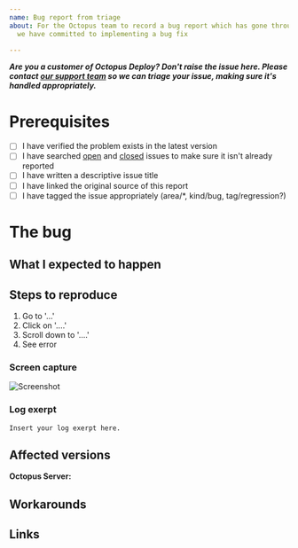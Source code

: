 ```yaml
---
name: Bug report from triage
about: For the Octopus team to record a bug report which has gone through triage and
  we have committed to implementing a bug fix

---
```


**_Are you a customer of Octopus Deploy? Don't raise the issue here. Please contact [our support team](https://octopus.com/support) so we can triage your issue, making sure it's handled appropriately._**

# Prerequisites

- [ ] I have verified the problem exists in the latest version
- [ ] I have searched [open](https://github.com/OctopusDeploy/Issues/issues) and [closed](https://github.com/OctopusDeploy/Issues/issues?utf8=%E2%9C%93&q=is%3Aissue+is%3Aclosed) issues to make sure it isn't already reported
- [ ] I have written a descriptive issue title
- [ ] I have linked the original source of this report
- [ ] I have tagged the issue appropriately (area/*, kind/bug, tag/regression?)

# The bug

<!-- A clear and concise description of what the bug is. e.g. Azure script steps fail with the following error message when the step is executed on an external worker: `The term 'Set-AzureRmEnvironment' is not recognized.` -->

## What I expected to happen

<!-- What would you like to happen instead of this? e.g. Azure script steps should work regardless of where they are executed. -->

## Steps to reproduce

1. Go to '...'
2. Click on '....'
3. Scroll down to '....'
4. See error

### Screen capture

<!-- If applicable, add screenshots, a movie, or animated gif to help explain the problem. -->

![Screenshot](https://www.fillmurray.com/640/360)

### Log exerpt

<!-- If applicable, add an excerpt from your Raw Task Log, Octopus Server Log, Tentacle Log, or build log. Make sure to remove any sensitive or personally identifiable information. -->

```
Insert your log exerpt here.
```

## Affected versions

<!-- Which versions of Octopus Server, or other software are affected by this problem? A range is usually helpful if you can figure it out. -->

**Octopus Server:** 

## Workarounds

<!-- Take some time to think about some viable workarounds in case a customer cannot update quickly. -->

## Links

<!-- Add links to other issues, or customer reports of the same problem. This will help us get back in touch with them when the fix is shipped. -->
